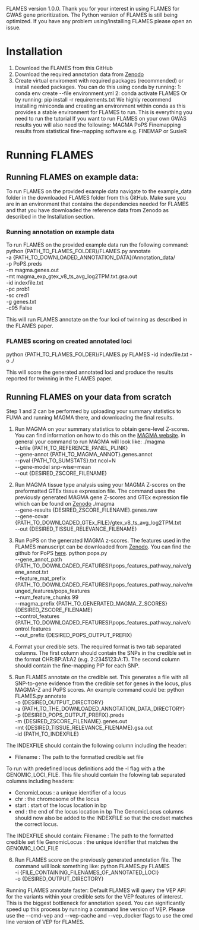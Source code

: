 FLAMES version 1.0.0.
Thank you for your interest in using FLAMES for GWAS gene prioritization.
The Python version of FLAMES is still being optimized. 
If you have any problem using/installing FLAMES please open an issue.

# Installation
1. Download the FLAMES from this GitHub
2. Download the required annotation data from [Zenodo](https://zenodo.org/records/10409723) 
3. Create virtual enviroment  with required packages (recommended) or install needed packages.
   You can do this using conda by running:
       1: conda env create --file environment.yml
       2: conda activate FLAMES
   Or by running:
       pip install -r requirements.txt
   We highly recommend installing miniconda and creating an environment within conda as this provides a stable environment for FLAMES to run.
This is everything you need to run the tutorial
If you want to run FLAMES on your own GWAS results you will also need the following:
MAGMA
PoPS
Finemapping results from statistical fine-mapping software e.g. FINEMAP or SusieR

# Running FLAMES
## Running FLAMES on example data:
To run FLAMES on the provided example data navigate to the example_data folder in the downloaded FLAMES folder from this GitHub.
Make sure you are in an environment that contains the dependencies needed for FLAMES and that you have downloaded the reference data from Zenodo as described in the Installation section.

### Running annotation on example data
To run FLAMES on the provided example data run the following command:
python {PATH_TO_FLAMES_FOLDER}/FLAMES.py annotate \
-a {PATH_TO_DOWNLOADED_ANNOTATION_DATA}/Annotation_data/ \
-p PoPS.preds \
-m magma.genes.out \
-mt magma_exp_gtex_v8_ts_avg_log2TPM.txt.gsa.out \
-id indexfile.txt  \
-pc prob1 \
-sc cred1 \
-g genes.txt \
-c95 False

This will run FLAMES annotate on the four loci of twinning as described in the FLAMES paper.

### FLAMES scoring on created annotated loci
python {PATH_TO_FLAMES_FOLDER}/FLAMES.py FLAMES -id indexfile.txt -o ./

This will score the generated annotated loci and produce the results reported for twinning in the FLAMES paper.

## Running FLAMES on your data from scratch
Step 1 and 2 can be performed by uploading your summary statistics to FUMA and running MAGMA there, and downloading the final results.
1. Run MAGMA on your summary statistics to obtain gene-level Z-scores. You can find information on how to do this on the [MAGMA website](https://ctg.cncr.nl/software/magma).
in general your command to run MAGMA will look like:
./magma \
 --bfile {PATH_TO_REFERENCE_PANEL_PLINK} \
 --gene-annot {PATH_TO_MAGMA_ANNOT}.genes.annot \
 --pval {PATH_TO_SUMSTATS}.txt ncol=N \
 --gene-model snp-wise=mean \
 --out {DESIRED_ZSCORE_FILENAME}
   
2. Run MAGMA tissue type analysis using your MAGMA Z-scores on the preformatted GTEx tissue expression file. The command uses the previously generated MAGMA gene Z-scores and GTEx expression file which can be found on [Zenodo](https://zenodo.org/records/10409723)
./magma \
--gene-results {DESIRED_ZSCORE_FILENAME}.genes.raw \
--gene-covar {PATH_TO_DOWNLOADED_GTEx_FILE}/gtex_v8_ts_avg_log2TPM.txt \
--out {DESIRED_TISSUE_RELEVANCE_FILENAME}

3. Run PoPS on the generated MAGMA z-scores. The features used in the FLAMES manuscript can be downloaded from [Zenodo](https://zenodo.org/records/10409723). You can find the github for PoPS [here](https://github.com/FinucaneLab/pops).
python pops.py \
--gene_annot_path {PATH_TO_DOWNLOADED_FEATURES}\pops_features_pathway_naive/gene_annot.txt \
--feature_mat_prefix {PATH_TO_DOWNLOADED_FEATURES}\pops_features_pathway_naive/munged_features/pops_features \
--num_feature_chunks 99 \
--magma_prefix {PATH_TO_GENERATED_MAGMA_Z_SCORES}\{DESIRED_ZSCORE_FILENAME} \
--control_features {PATH_TO_DOWNLOADED_FEATURES}\pops_features_pathway_naive/control.features \
--out_prefix {DESIRED_POPS_OUTPUT_PREFIX)
   
4. Format your credible sets. The required format is two tab separated columns. 
The first column should contain the SNPs in the credible set in the format CHR:BP:A1:A2 (e.g. 2:2345123:A:T).
The second column should contain the fine-mapping PIP for each SNP.

5. Run FLAMES annotate on the credible set. This generates a file with all SNP-to-gene evidence from the credible set for genes in the locus, plus MAGMA-Z and PoPS scores. An example command could be:
python FLAMES.py annotate \
-o {DESIRED_OUTPUT_DIRECTORY} \
-a {PATH_TO_THE_DOWNLOADED_ANNOTATION_DATA_DIRECTORY} \
-p {DESIRED_POPS_OUTPUT_PREFIX}.preds \
-m {DESIRED_ZSCORE_FILENAME}.genes.out \
-mt {DESIRED_TISSUE_RELEVANCE_FILENAME}.gsa.out \
-id {PATH_TO_INDEXFILE} 

The INDEXFILE should contain the following column including the header:
- Filename : The path to the formatted credible set file

To run with predefined locus definitions add the -l flag with a the GENOMIC_LOCI_FILE. This file should contain the folowing tab separated columns including headers:
- GenomicLocus : a unique identifier of a locus
- chr : the chromosome of the locus
- start : start of the locus location in bp
- end : the end of the locus location in bp
The GenomicLocus columns should now also be added to the INDEXFILE so that the credset matches the correct locus.

The INDEXFILE should contain:
Filename : The path to the formatted credible set file
GenomicLocus : the unique identifier that matches the GENOMIC_LOCI_FILE
   
6. Run FLAMES score on the previously generated annotation file. The command will look something like:
python FLAMES.py FLAMES \
-i {FILE_CONTAINING_FILENAMES_OF_ANNOTATED_LOCI} \
-o {DESIRED_OUTPUT_DIRECTORY} 

Running FLAMES annotate faster:
Default FLAMES will query the VEP API for the variants within your credible sets for the VEP features of interest.
This is the biggest bottleneck for annotation speed. You can significantly speed up this process by running a command line version of VEP.
Please use the --cmd-vep and --vep-cache and --vep_docker flags to use the cmd line version of VEP for FLAMES.


